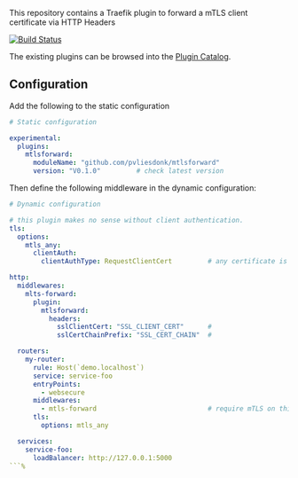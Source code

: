This repository contains a Traefik plugin to forward a mTLS client             
certificate via HTTP Headers
                                                           
[![Build
Status](https://github.com/pvliesdonk/mtlsforward/workflows/Main/badge.svg?branch=master)](https://github.com/pvliesdonk/mtlsforward/actions)
                                                           
The existing plugins can be browsed into the [Plugin Catalog](https://plugins.traefik.io).
                                                           
## Configuration
                   
Add the following to the static configuration

```yaml
# Static configuration

experimental:
  plugins:
    mtlsforward:
      moduleName: "github.com/pvliesdonk/mtlsforward"
      version: "V0.1.0"         # check latest version
```

Then define the following middleware in the dynamic configuration:

```yaml
# Dynamic configuration

# this plugin makes no sense without client authentication.
tls:
  options:
    mtls_any:
      clientAuth:  
        clientAuthType: RequestClientCert         # any certificate is okay

http:
  middlewares:
    mlts-forward:
      plugin:
        mtlsforward:
          headers:
            sslClientCert: "SSL_CLIENT_CERT"      # 
            sslCertChainPrefix: "SSL_CERT_CHAIN"  #

  routers:
    my-router:
      rule: Host(`demo.localhost`)
      service: service-foo
      entryPoints:
        - websecure
      middlewares:
        - mtls-forward                            # require mTLS on this router
      tls:
        options: mtls_any                       

  services:
    service-foo:
      loadBalancer: http://127.0.0.1:5000 
```%     